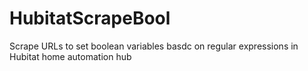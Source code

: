 # HubitatScrapeBool
Scrape URLs to set boolean variables basdc on regular expressions in Hubitat home automation hub
